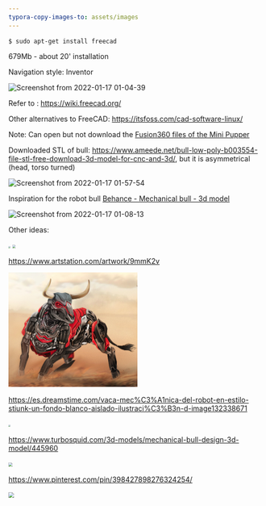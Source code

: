 ```yaml
---
typora-copy-images-to: assets/images
---
```


```
$ sudo apt-get install freecad
```

679Mb - about 20' installation

Navigation style: Inventor

![Screenshot from 2022-01-17 01-04-39](/home/mhered/freeCAD/assets/images/mouse-freeCAD.png)

Refer to : https://wiki.freecad.org/



Other alternatives to FreeCAD: https://itsfoss.com/cad-software-linux/

Note: Can open but not download the [Fusion360 files of the Mini Pupper]()



Downloaded STL of bull: https://www.ameede.net/bull-low-poly-b003554-file-stl-free-download-3d-model-for-cnc-and-3d/, but it is asymmetrical (head, torso turned)

![Screenshot from 2022-01-17 01-57-54](/home/mhered/freeCAD/assets/images/STL-bull.png)



Inspiration for the robot bull [Behance - Mechanical bull - 3d model](https://www.behance.net/gallery/27627969/Mechanical-bull-3d-model)

![Screenshot from 2022-01-17 01-08-13](/home/mhered/freeCAD/assets/images/behance-bull.png)

Other ideas:



<img src="/home/mhered/freeCAD/assets/images/D3APcfpUgAAhkn3.jpg" alt=" " style="zoom:25%;" />

<img src="/home/mhered/freeCAD/assets/images/0f7c763a50cad9706fed969c29846d5e.jpg" alt=" " style="zoom:40%;" />

https://www.artstation.com/artwork/9mmK2v

<img src="./assets/images/john-france-bull.png" style="zoom:25%;" />

https://es.dreamstime.com/vaca-mec%C3%A1nica-del-robot-en-estilo-stiunk-un-fondo-blanco-aislado-ilustraci%C3%B3n-d-image132338671

<img src="/home/mhered/freeCAD/assets/images/vaca-mecánica-del-robot-en-estilo-stiunk-un-fondo-blanco-aislado-ilustración-d-132338671.jpg" style="zoom:25%;" />

https://www.turbosquid.com/3d-models/mechanical-bull-design-3d-model/445960

<img src="/home/mhered/freeCAD/assets/images/taurus.jpg" style="zoom: 50%;" />



https://www.pinterest.com/pin/398427898276324254/

<img src="/home/mhered/freeCAD/assets/images/pinterest-bull.png" style="zoom: 67%;" />